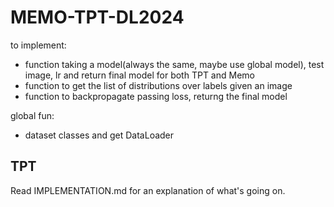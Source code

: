 # MEMO-TPT-DL2024


to implement:
- function taking a model(always the same, maybe use global model), test image, lr and return final model for both TPT and Memo
- function to get the list of distributions over labels given an image
- function to backpropagate passing loss, returng the final model

global fun:
- dataset classes and get DataLoader


## TPT

Read IMPLEMENTATION.md for an explanation of what's going on.